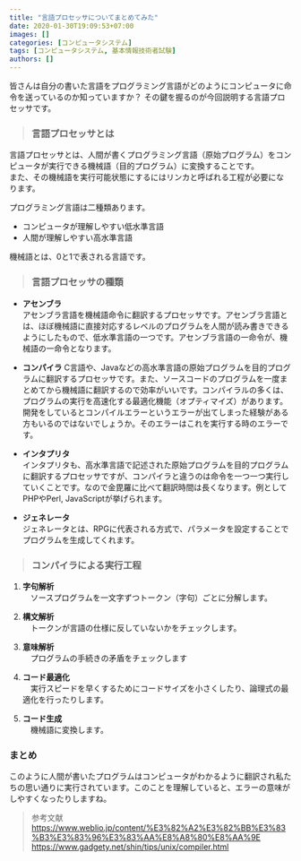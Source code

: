 ```yaml
---
title: "言語プロセッサについてまとめてみた"
date: 2020-01-30T19:09:53+07:00
images: []
categories: [コンピュータシステム]
tags: [コンピュータシステム, 基本情報技術者試験]
authors: []
---
```


皆さんは自分の書いた言語をプログラミング言語がどのようにコンピュータに命令を送っているのか知っていますか？
その鍵を握るのが今回説明する言語プロセッサです。

<!--more-->

> ### 言語プロセッサとは  

言語プロセッサとは、人間が書くプログラミング言語（原始プログラム）をコンピュータが実行できる機械語（目的プログラム）に変換することです。  
また、その機械語を実行可能状態にするにはリンカと呼ばれる工程が必要になります。

プログラミング言語は二種類あります。
- コンピュータが理解しやすい低水準言語
- 人間が理解しやすい高水準言語  

機械語とは、0と1で表される言語です。


> ### 言語プロセッサの種類  

- **アセンブラ**  
アセンブラ言語を機械語命令に翻訳するプロセッサです。アセンブラ言語とは、ほぼ機械語に直接対応するレベルのプログラムを人間が読み書きできるようにしたもので、低水準言語の一つです。アセンブラ言語の一命令が、機械語の一命令となります。  

- **コンパイラ**
C言語や、Javaなどの高水準言語の原始プログラムを目的プログラムに翻訳するプロセッサです。また、ソースコードのプログラムを一度まとめてから機械語に翻訳するので効率がいいです。コンパイラルの多くは、プログラムの実行を高速化する最適化機能（オプティマイズ）があります。
開発をしているとコンパイルエラーというエラーが出てしまった経験がある方もいるのではないでしょうか。そのエラーはこれを実行する時のエラーです。  

- **インタプリタ**  
インタプリタも、高水準言語で記述された原始プログラムを目的プログラムに翻訳するプロセッサですが、コンパイラと違うのは命令を一つ一つ実行していくことです。なので金毘羅に比べて翻訳時間は長くなります。例としてPHPやPerl, JavaScriptが挙げられます。  

- **ジェネレータ**  
ジェネレータとは、RPGに代表される方式で、パラメータを設定することでプログラムを生成してくれます。  


> ### コンパイラによる実行工程  
1. **字句解析**  
　ソースプログラムを一文字ずつトークン（字句）ごとに分解します。  

2. **構文解析**  
　トークンが言語の仕様に反していないかをチェックします。  

3. **意味解析**  
　プログラムの手続きの矛盾をチェックします  

4. **コード最適化**  
　実行スピードを早くするためにコードサイズを小さくしたり、論理式の最適化を行ったりします。  

5. **コード生成**  
　機械語に変換します。


### まとめ  
このように人間が書いたプログラムはコンピュータがわかるように翻訳され私たちの思い通りに実行されています。このことを理解していると、エラーの意味がしやすくなったりしますね。

>参考文献
https://www.weblio.jp/content/%E3%82%A2%E3%82%BB%E3%83%B3%E3%83%96%E3%83%AA%E8%A8%80%E8%AA%9E
https://www.gadgety.net/shin/tips/unix/compiler.html
